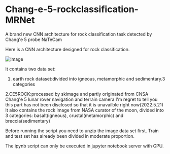 # Chang-e-5-rockclassification-MRNet
A brand new CNN architecture for rock classification task detected by Chang'e 5 probe NaTeCam

Here is a CNN architecture designed for rock classification.

![image](https://user-images.githubusercontent.com/95695195/169642176-36d361c3-88d4-4df0-86e0-1e382e9b36ab.png)


It contains two data set:

1. earth rock dataset:divided into igneous, metamorphic and sedimentary.3 categories 

2.CE5ROCK:processed by skimage and partly originated from CNSA Chang'e 5 lunar rover navigation and terrain camera
I'm regret to tell you this part has not been disclosed so that it is unavailble right now(2022.5.21)
It also contains the rock image from NASA curator of the moon, divided into 3 categories: basalt(igneous), crustal(metamorphic) and breccia(sedimentary)





Before running the script you need to unzip the image data set first. Train and test set has already been divided in moderate proportion.

The ipynb script can only be executed in jupyter notebook server with GPU.
